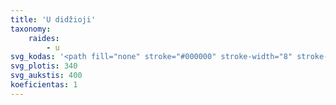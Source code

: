 ```yaml
---
title: 'U didžioji'
taxonomy:
    raides:
        - u
svg_kodas: '<path fill="none" stroke="#000000" stroke-width="8" stroke-linecap="round" stroke-linejoin="round" stroke-miterlimit="10" d="M159.8,105.1c79.1-93.1,90.5-36.5,70.3-4.5c-8.4,13.3-77.7,149.3-88.2,169.5c-17.5,33.8,16.3,62.4,71.9-8.4c33.4-42.6,108.7-207.2,108.7-207.2s-94.6,192-98,203.9c-25.9,88.8,53.6,32.9,76.7-5.8"/>'
svg_plotis: 340
svg_aukstis: 400
koeficientas: 1
---
```


